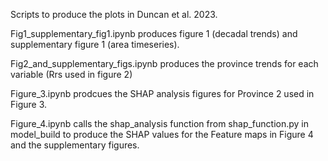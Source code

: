 Scripts to produce the plots in Duncan et al. 2023.

Fig1_supplementary_fig1.ipynb produces figure 1 (decadal trends) and supplementary figure 1 (area timeseries).

Fig2_and_supplementary_figs.ipynb produces the province trends for each variable (Rrs used in figure 2)

Figure_3.ipynb prodcues the SHAP analysis figures for Province 2 used in Figure 3.

Figure_4.ipynb calls the shap_analysis function from shap_function.py in model_build to produce the SHAP values for the Feature maps in Figure 4 and the supplementary figures. 
